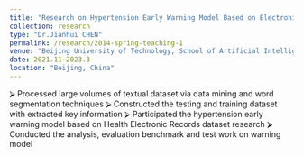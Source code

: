 ```yaml
---
title: "Research on Hypertension Early Warning Model Based on Electronic Health Records"
collection: research
type: "Dr.Jianhui CHEN"
permalink: /research/2014-spring-teaching-1
venue: "Beijing University of Technology, School of Artificial Intelligence and Automation"
date: 2021.11-2023.3
location: "Beijing, China"
---
```


⮚	Processed large volumes of textual dataset via data mining and word segmentation techniques
⮚	Constructed the testing and training dataset with extracted key information
⮚	Participated the hypertension early warning model based on Health Electronic Records dataset research
⮚	Conducted the analysis, evaluation benchmark and test work on warning model



